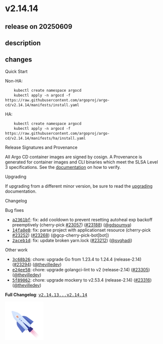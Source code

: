 # v2.14.14

## release on 20250609

## description

## changes

Quick Start

Non-HA:

        kubectl create namespace argocd
        kubectl apply -n argocd -f https://raw.githubusercontent.com/argoproj/argo-cd/v2.14.14/manifests/install.yaml

HA:

        kubectl create namespace argocd
        kubectl apply -n argocd -f https://raw.githubusercontent.com/argoproj/argo-cd/v2.14.14/manifests/ha/install.yaml

Release Signatures and Provenance

All Argo CD container images are signed by cosign. A Provenance is generated for container images and CLI binaries which meet the SLSA Level 3 specifications. See the <a href="https://argo-cd.readthedocs.io/en/stable/operator-manual/signed-release-assets" rel="nofollow">documentation</a> on how to verify.

Upgrading

If upgrading from a different minor version, be sure to read the <a href="https://argo-cd.readthedocs.io/en/stable/operator-manual/upgrading/overview/" rel="nofollow">upgrading</a> documentation.

Changelog

Bug fixes

* <a class="commit-link" data-hovercard-type="commit" data-hovercard-url="https://github.com/argoproj/argo-cd/commit/a2361bf85070afc3d92056a4b949072c3835a7fc/hovercard" href="https://github.com/argoproj/argo-cd/commit/a2361bf85070afc3d92056a4b949072c3835a7fc"><tt>a2361bf</tt></a>: fix: add cooldown to prevent resetting autoheal exp backoff preemptively (cherry-pick <a class="issue-link js-issue-link" data-error-text="Failed to load title" data-id="3076289376" data-permission-text="Title is private" data-url="https://github.com/argoproj/argo-cd/issues/23057" data-hovercard-type="pull_request" data-hovercard-url="/argoproj/argo-cd/pull/23057/hovercard" href="https://github.com/argoproj/argo-cd/pull/23057">#23057</a>) (<a class="issue-link js-issue-link" data-error-text="Failed to load title" data-id="3098087730" data-permission-text="Title is private" data-url="https://github.com/argoproj/argo-cd/issues/23188" data-hovercard-type="pull_request" data-hovercard-url="/argoproj/argo-cd/pull/23188/hovercard" href="https://github.com/argoproj/argo-cd/pull/23188">#23188</a>) (<a class="user-mention notranslate" data-hovercard-type="user" data-hovercard-url="/users/gdsoumya/hovercard" data-octo-click="hovercard-link-click" data-octo-dimensions="link_type:self" href="https://github.com/gdsoumya">@gdsoumya</a>)
* <a class="commit-link" data-hovercard-type="commit" data-hovercard-url="https://github.com/argoproj/argo-cd/commit/14fa0e0d9fcf1e5ff3dce2c8fe0c3989f89a3ec9/hovercard" href="https://github.com/argoproj/argo-cd/commit/14fa0e0d9fcf1e5ff3dce2c8fe0c3989f89a3ec9"><tt>14fa0e0</tt></a>: fix: parse project with applicationset resource (cherry-pick <a class="issue-link js-issue-link" data-error-text="Failed to load title" data-id="3117068543" data-permission-text="Title is private" data-url="https://github.com/argoproj/argo-cd/issues/23252" data-hovercard-type="pull_request" data-hovercard-url="/argoproj/argo-cd/pull/23252/hovercard" href="https://github.com/argoproj/argo-cd/pull/23252">#23252</a>) (<a class="issue-link js-issue-link" data-error-text="Failed to load title" data-id="3119193159" data-permission-text="Title is private" data-url="https://github.com/argoproj/argo-cd/issues/23268" data-hovercard-type="pull_request" data-hovercard-url="/argoproj/argo-cd/pull/23268/hovercard" href="https://github.com/argoproj/argo-cd/pull/23268">#23268</a>) (@gcp-cherry-pick-bot[bot])
* <a class="commit-link" data-hovercard-type="commit" data-hovercard-url="https://github.com/argoproj/argo-cd/commit/2aceb1dc444cd341dbe10030eeaaa9870f42b53d/hovercard" href="https://github.com/argoproj/argo-cd/commit/2aceb1dc444cd341dbe10030eeaaa9870f42b53d"><tt>2aceb1d</tt></a>: fix: update broken yarn.lock (<a class="issue-link js-issue-link" data-error-text="Failed to load title" data-id="3103284632" data-permission-text="Title is private" data-url="https://github.com/argoproj/argo-cd/issues/23212" data-hovercard-type="pull_request" data-hovercard-url="/argoproj/argo-cd/pull/23212/hovercard" href="https://github.com/argoproj/argo-cd/pull/23212">#23212</a>) (<a class="user-mention notranslate" data-hovercard-type="user" data-hovercard-url="/users/svghadi/hovercard" data-octo-click="hovercard-link-click" data-octo-dimensions="link_type:self" href="https://github.com/svghadi">@svghadi</a>)

Other work

* <a class="commit-link" data-hovercard-type="commit" data-hovercard-url="https://github.com/argoproj/argo-cd/commit/3c68b26d7a7dd47ecdf88e968d8d5c3dffc49145/hovercard" href="https://github.com/argoproj/argo-cd/commit/3c68b26d7a7dd47ecdf88e968d8d5c3dffc49145"><tt>3c68b26</tt></a>: chore: upgrade Go from 1.23.4 to 1.24.4 (release-2.14) (<a class="issue-link js-issue-link" data-error-text="Failed to load title" data-id="3123543817" data-permission-text="Title is private" data-url="https://github.com/argoproj/argo-cd/issues/23294" data-hovercard-type="pull_request" data-hovercard-url="/argoproj/argo-cd/pull/23294/hovercard" href="https://github.com/argoproj/argo-cd/pull/23294">#23294</a>) (<a class="user-mention notranslate" data-hovercard-type="user" data-hovercard-url="/users/thevilledev/hovercard" data-octo-click="hovercard-link-click" data-octo-dimensions="link_type:self" href="https://github.com/thevilledev">@thevilledev</a>)
* <a class="commit-link" data-hovercard-type="commit" data-hovercard-url="https://github.com/argoproj/argo-cd/commit/e24ee58f2888c5bcda9761ea48f08fc5a8659791/hovercard" href="https://github.com/argoproj/argo-cd/commit/e24ee58f2888c5bcda9761ea48f08fc5a8659791"><tt>e24ee58</tt></a>: chore: upgrade golangci-lint to v2 (release-2.14) (<a class="issue-link js-issue-link" data-error-text="Failed to load title" data-id="3124970491" data-permission-text="Title is private" data-url="https://github.com/argoproj/argo-cd/issues/23305" data-hovercard-type="pull_request" data-hovercard-url="/argoproj/argo-cd/pull/23305/hovercard" href="https://github.com/argoproj/argo-cd/pull/23305">#23305</a>) (<a class="user-mention notranslate" data-hovercard-type="user" data-hovercard-url="/users/thevilledev/hovercard" data-octo-click="hovercard-link-click" data-octo-dimensions="link_type:self" href="https://github.com/thevilledev">@thevilledev</a>)
* <a class="commit-link" data-hovercard-type="commit" data-hovercard-url="https://github.com/argoproj/argo-cd/commit/5f890629a9db3edf073a5489025b60432b4a50e1/hovercard" href="https://github.com/argoproj/argo-cd/commit/5f890629a9db3edf073a5489025b60432b4a50e1"><tt>5f89062</tt></a>: chore: upgrade mockery to v2.53.4 (release-2.14) (<a class="issue-link js-issue-link" data-error-text="Failed to load title" data-id="3127920737" data-permission-text="Title is private" data-url="https://github.com/argoproj/argo-cd/issues/23316" data-hovercard-type="pull_request" data-hovercard-url="/argoproj/argo-cd/pull/23316/hovercard" href="https://github.com/argoproj/argo-cd/pull/23316">#23316</a>) (<a class="user-mention notranslate" data-hovercard-type="user" data-hovercard-url="/users/thevilledev/hovercard" data-octo-click="hovercard-link-click" data-octo-dimensions="link_type:self" href="https://github.com/thevilledev">@thevilledev</a>)

<strong>Full Changelog</strong>: <a class="commit-link" href="https://github.com/argoproj/argo-cd/compare/v2.14.13...v2.14.14"><tt>v2.14.13...v2.14.14</tt></a>

<a href="https://argoproj.github.io/cd/" rel="nofollow"><img src="https://raw.githubusercontent.com/argoproj/argo-site/master/content/pages/cd/gitops-cd.png" width="25%" style="max-width: 100%; height: auto;"></a>

